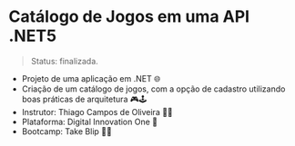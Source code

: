 # Catálogo de Jogos em uma API .NET5
> Status: finalizada.

+ Projeto de uma aplicação em .NET 🌐
+ Criação de um catálogo de jogos, com a opção de cadastro utilizando boas práticas de arquitetura 🎮🕹️
+ Instrutor: Thiago Campos de Oliveira 👨‍🏫
+ Plataforma: Digital Innovation One 🚀
+ Bootcamp: Take Blip 👑💙
